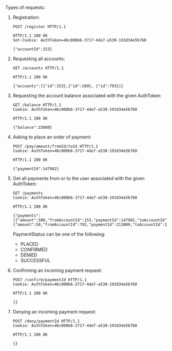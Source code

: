 Types of requests:

1. Registration:

    ```http request
    POST /register HTTP/1.1
    ```

    ```http request
    HTTP/1.1 200 OK
    Set-Cookie: AuthToken=46c000b6-3717-4de7-a530-193d34e5b760

    {"accountId":153}
    ```

2.  Requesting all accounts:

    ```http request
    GET /accounts HTTP/1.1
    ```

    ```http request
    HTTP/1.1 200 OK

    {"accounts":[{"id":153},{"id":289}, {"id":793}]}
    ```

3.  Requesting the account balance associated with the given AuthToken:

    ```http request
    GET /balance HTTP/1.1
    Cookie: AuthToken=46c000b6-3717-4de7-a530-193d34e5b760
    ```

    ```http request
    HTTP/1.1 200 OK

    {"balance":15000}
    ```

4. Asking to place an order of payment:

    ```http request
    POST /pay/amount/fromId/toId HTTP/1.1
    Cookie: AuthToken=46c000b6-3717-4de7-a530-193d34e5b760
    ```

    ```http request
    HTTP/1.1 200 OK

    {"paymentId":147982}

5. Get all payments from or to the user associated with the given AuthToken:

    ```http request
    GET /payments
    Cookie: AuthToken=46c000b6-3717-4de7-a530-193d34e5b760
    ```

    ```http request
    HTTP/1.1 200 OK

    {"payments":[{"amount":500,"fromAccountId":153,"paymentId":147982,"toAccountId":289,"status":"PLACED"},{"amount":50,"fromAccountId":793,"paymentId":213009,"toAccountId":153,"status":"SUCCESSFUL"}]}
    ```

    PaymentStatus can be one of the following:
    *   PLACED
    *   CONFIRMED
    *   DENIED
    *   SUCCESSFUL

6. Confirming an incoming payment request:

    ```http request
    POST /confirm/paymentId HTTP/1.1
    Cookie: AuthToken=46c000b6-3717-4de7-a530-193d34e5b760
    ```

    ```http request
    HTTP/1.1 200 OK
    
    {}
    ```

7. Denying an incoming payment request:
    
    ```http request
    POST /deny/paymentId HTTP/1.1
    Cookie: AuthToken=46c000b6-3717-4de7-a530-193d34e5b760
    ```

    ```http request
    HTTP/1.1 200 OK
    
    {}
    ```    

